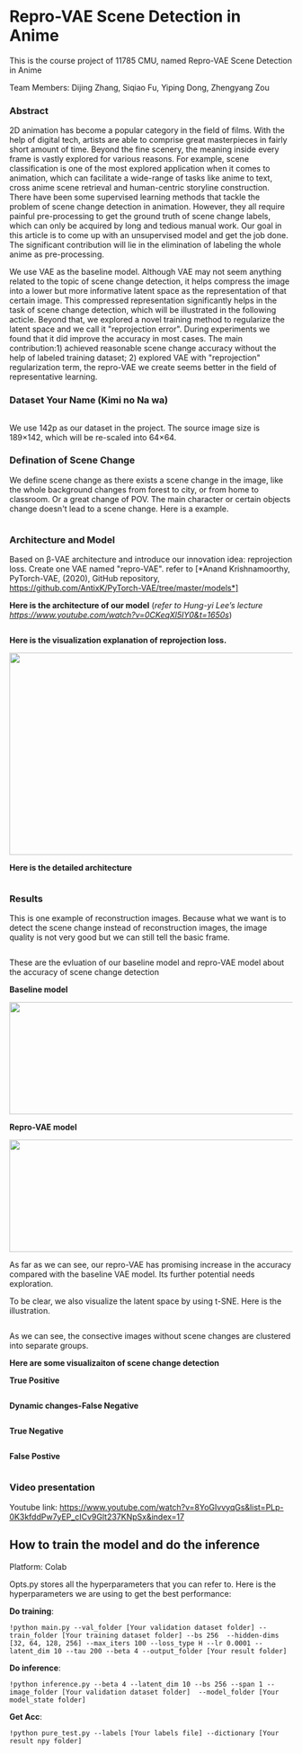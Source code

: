 # Repro-VAE Scene Detection in Anime
This is the course project of 11785 CMU, named Repro-VAE Scene Detection in Anime
 
Team Members: Dijing Zhang, Siqiao Fu, Yiping Dong, Zhengyang Zou

### Abstract
2D animation has become a popular category in the field of films. With the help of digital tech, artists are able to comprise great masterpieces in fairly short amount of time. Beyond the fine scenery, the meaning inside every frame is vastly explored for various reasons. For example, scene classification is one of the most explored application when it comes to animation, which can facilitate a wide-range of tasks like anime to text, cross anime scene retrieval and human-centric storyline construction. There have been some supervised learning methods that tackle the problem of scene change detection in animation. However, they all require painful pre-processing to get the ground truth of scene change labels, which can only be acquired by long and tedious manual work. Our goal in this article is to come up with an unsupervised model and get the job done. The significant contribution will lie in the elimination of labeling the whole anime as pre-processing. 

We use VAE as the baseline model. Although VAE may not seem anything related to the topic of scene change detection, it helps compress the image into a lower but more informative latent space as the representation of that certain image. This compressed representation significantly helps in the task of scene change detection, which will be illustrated in the following acticle. Beyond that, we explored a novel training method to regularize the latent space and we call it "reprojection error". During experiments we found that it did improve the accuracy in most cases. The main contribution:1) achieved reasonable scene change accuracy without the help of labeled training dataset; 2) explored VAE with "reprojection" regularization term, the repro-VAE we create seems better in the field of representative learning.

### Dataset Your Name (Kimi no Na wa)

<center><img src="https://github.com/11785-Team/Scene-Detection-Project/blob/master/images/example_images.png" alt=""></center>

We use 142p as our dataset in the project. The source image size is 189×142, which will be re-scaled into 64×64.

### Defination of Scene Change

We define scene change as there exists a scene change in the image, like the whole background changes from forest to city, or from home to classroom. Or a great change of POV. The main character or certain objects change doesn't lead to a scene change. Here is a example.

<center><img src="https://github.com/11785-Team/Scene-Detection-Project/blob/master/images/Scene_change_exp.png" alt=""></center>

### Architecture and Model
Based on β-VAE architecture and introduce our innovation idea: reprojection loss. Create one VAE named "repro-VAE". refer to [*Anand Krishnamoorthy, PyTorch-VAE, (2020), GitHub repository, https://github.com/AntixK/PyTorch-VAE/tree/master/models*]

**Here is the architecture of our model**  (*refer to Hung-yi Lee’s lecture  https://www.youtube.com/watch?v=0CKeqXl5IY0&t=1650s*)

<center><img src="https://github.com/11785-Team/Scene-Detection-Project/blob/master/images/architecture.png" alt=""></center>
<center><img src="https://github.com/11785-Team/Scene-Detection-Project/blob/master/images/3D_architecture.png" alt=""></center>

**Here is the visualization explanation of reprojection loss.**

<div  align="center"><center><img src="https://github.com/11785-Team/Scene-Detection-Project/blob/master/images/reprojection.png" alt=""></center></div>
<div  align="center"><center><img src="https://github.com/11785-Team/Scene-Detection-Project/blob/master/images/latent_reprojection.png" alt="" width="1032px", height="360px"></center></div>

**Here is the detailed architecture**

<div  align="center"><center><img src="https://github.com/11785-Team/Scene-Detection-Project/blob/master/images/architecture_details.png" alt=""></center></div>

### Results
This is one example of reconstruction images. Because what we want is to detect the scene change instead of reconstruction images, the image quality is not very good but we can still tell the basic frame.

<div  align="center"><center><img src="https://github.com/11785-Team/Scene-Detection-Project/blob/master/images/reconstruction.png" alt=""></center></div>

These are the evluation of our baseline model and repro-VAE model about the accuracy of scene change detection

**Baseline model**

<div  align="center"><center><img src="https://github.com/11785-Team/Scene-Detection-Project/blob/master/images/baseline_result.png" alt="" width="800px", height="200px"></center></div>

**Repro-VAE model**

<div  align="center"><center><img src="https://github.com/11785-Team/Scene-Detection-Project/blob/master/images/model_result.png" alt="" width="800px", height="200px"></center></div>

As far as we can see, our repro-VAE has promising increase in the accuracy compared with the baseline VAE model. Its further potential needs exploration.

To be clear, we also visualize the latent space by using t-SNE. Here is the illustration.

<div  align="center"><center><img src="https://github.com/11785-Team/Scene-Detection-Project/blob/master/images/TSNE-latentspcae.png" alt=""></center></div>

As we can see, the consective images without scene changes are clustered into separate groups.

**Here are some visualizaiton of scene change detection**

**True Positive**

<div  align="center"><center><img src="https://github.com/11785-Team/Scene-Detection-Project/blob/master/images/True_Positive.png" alt=""></center></div>

**Dynamic changes-False Negative**

<div  align="center"><center><img src="https://github.com/11785-Team/Scene-Detection-Project/blob/master/images/dynamic_change.png" alt=""></center></div>

**True Negative**

<div  align="center"><center><img src="https://github.com/11785-Team/Scene-Detection-Project/blob/master/images/True_Negative.png" alt=""></center></div>

**False Postive**

<div  align="center"><center><img src="https://github.com/11785-Team/Scene-Detection-Project/blob/master/images/False_Positive.png" alt=""></center></div>


### Video presentation
Youtube link: https://www.youtube.com/watch?v=8YoGIvvyqGs&list=PLp-0K3kfddPw7yEP_cICv9Glt237KNpSx&index=17

## How to train the model and do the inference
Platform: Colab

Opts.py stores all the hyperparameters that you can refer to. Here is the hyperparameters we are using to get the best performance:

**Do training**:

    !python main.py --val_folder [Your validation dataset folder] --train_folder [Your training dataset folder] --bs 256  --hidden-dims [32, 64, 128, 256] --max_iters 100 --loss_type H --lr 0.0001 --latent_dim 10 --tau 200 --beta 4 --output_folder [Your result folder]

**Do inference**:

    !python inference.py --beta 4 --latent_dim 10 --bs 256 --span 1 --image_folder [Your validation dataset folder]  --model_folder [Your model_state folder]

**Get Acc**:

    !python pure_test.py --labels [Your labels file] --dictionary [Your result npy folder]
